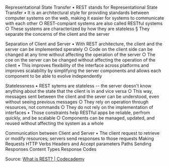 Representational State Transfer
	• REST stands for Representational State Transfer
	• It is an architectural style for providing standards between computer systems on the web, making it easier for systems to communicate with each other
		○ REST-compiant systems are also called RESTful systems
		○ These systems are characterized by how they are stateless
			§ They separate the concerns of the client and the server

Separation of Client and Server
	• With REST architecture, the client and the server can be implemented sperately
		○ Code on the client side can be changed at any time without affecting the operation of the server
		○ The coe on the server can be changed without affecting the operation of the client
	• This improves flexibility of the interface across platforms and improves scalability by simplifying the server components and allows each component to be able to evolve independently

Statelessness
	• REST sytems are stateless -- the server doesn't know anything about the state that the client is in and vice versa
		○ This way, messages sent between the client and the sever can be understood, even without seeing previous messages
		○ They rely on operation through resources, not commands
		○ They do not rely on the implementation of interfaces
	• Those constraints help RESTful apps be reliable, perfrom quickly, and be scalable
		○ Components can be managed, updated, and reused without affecting the system as a whole

Communication between Client and Server
	• The client request to retrieve or modify resources; servers send responses to those requests
Making Requests
HTTP Verbs
Headers and Accept parameters
Paths
Sending Responses
Content Types
Response Codes


Source: [What is REST? | Codecademy](https://www.codecademy.com/article/what-is-rest)
